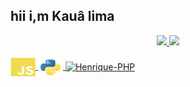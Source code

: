 ## hii i,m Kauâ lima
<div align="center">
  <a href="https://github.com/Henrique3h0">
  <img height="180em" src="https://github-readme-stats.vercel.app/api?username=Henrique3h0&show_icons=true&theme=dracula&include_all_commits=true&count_private=true"/>
  <img height="180em" src="https://github-readme-stats.vercel.app/api/top-langs/?username=Henrique3h0&layout=compact&langs_count=7&theme=dracula"/>
</div>
<div style="display: inline_block"><br>
  <img align="center" alt="Henrique-Js" height="30" width="40" src="https://raw.githubusercontent.com/devicons/devicon/master/icons/javascript/javascript-plain.svg">
  <img align="center" alt="Henrique-Python" height="30" width="40" src="https://raw.githubusercontent.com/devicons/devicon/master/icons/python/python-original.svg">
  <img align="center" alt="Henrique-PHP" height="30" width="40" src="https://cdn.jsdelivr.net/gh/devicons/devicon/icons/php/php-plain.svg">
</div>
